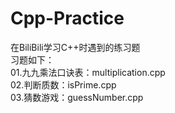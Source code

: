 # Cpp-Practice
在BiliBili学习C++时遇到的练习题  
习题如下：  
01.九九乘法口诀表：multiplication.cpp  
02.判断质数：isPrime.cpp  
03.猜数游戏：guessNumber.cpp  
